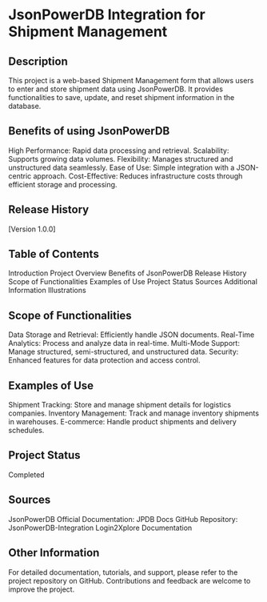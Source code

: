 # JsonPowerDB Integration for Shipment Management
## Description
This project is a web-based Shipment Management form that allows users to enter and store shipment data using JsonPowerDB. It provides functionalities to save, update, and reset shipment information in the database.

## Benefits of using JsonPowerDB
High Performance: Rapid data processing and retrieval.
Scalability: Supports growing data volumes.
Flexibility: Manages structured and unstructured data seamlessly.
Ease of Use: Simple integration with a JSON-centric approach.
Cost-Effective: Reduces infrastructure costs through efficient storage and processing.

## Release History
[Version 1.0.0]

## Table of Contents
Introduction
Project Overview
Benefits of JsonPowerDB
Release History
Scope of Functionalities
Examples of Use
Project Status
Sources
Additional Information
Illustrations

## Scope of Functionalities
Data Storage and Retrieval: Efficiently handle JSON documents.
Real-Time Analytics: Process and analyze data in real-time.
Multi-Mode Support: Manage structured, semi-structured, and unstructured data.
Security: Enhanced features for data protection and access control.
## Examples of Use
Shipment Tracking: Store and manage shipment details for logistics companies.
Inventory Management: Track and manage inventory shipments in warehouses.
E-commerce: Handle product shipments and delivery schedules.
## Project Status
Completed
## Sources
JsonPowerDB Official Documentation: JPDB Docs
GitHub Repository: JsonPowerDB-Integration
Login2Xplore Documentation
## Other Information
For detailed documentation, tutorials, and support, please refer to the project repository on GitHub. Contributions and feedback are welcome to improve the project.
